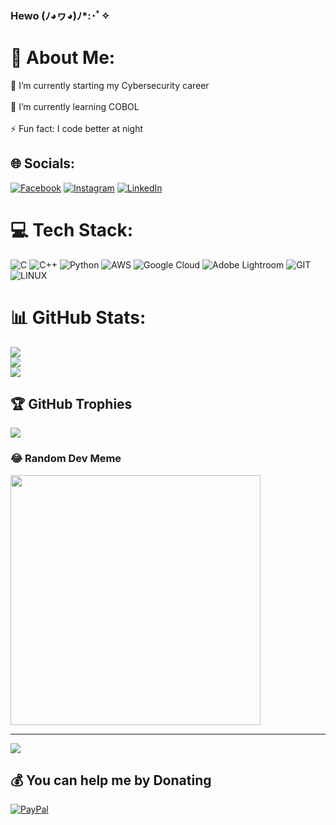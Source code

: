 
### Hewo (ﾉ◕ヮ◕)ﾉ*:･ﾟ✧  
# 💫 About Me:
🔭 I’m currently starting my Cybersecurity career<br><br>🌱 I’m currently learning COBOL<br><br>⚡ Fun fact: I code better at night


## 🌐 Socials:
[![Facebook](https://img.shields.io/badge/Facebook-%231877F2.svg?logo=Facebook&logoColor=white)](https://facebook.com/jouleaaa) [![Instagram](https://img.shields.io/badge/Instagram-%23E4405F.svg?logo=Instagram&logoColor=white)](https://instagram.com/chrstnjulia) [![LinkedIn](https://img.shields.io/badge/LinkedIn-%230077B5.svg?logo=linkedin&logoColor=white)](https://linkedin.com/in/christine-julia-alpornon-a74144145) 

# 💻 Tech Stack:
![C](https://img.shields.io/badge/c-%2300599C.svg?style=for-the-badge&logo=c&logoColor=white) ![C++](https://img.shields.io/badge/c++-%2300599C.svg?style=for-the-badge&logo=c%2B%2B&logoColor=white) ![Python](https://img.shields.io/badge/python-3670A0?style=for-the-badge&logo=python&logoColor=ffdd54) ![AWS](https://img.shields.io/badge/AWS-%23FF9900.svg?style=for-the-badge&logo=amazon-aws&logoColor=white) ![Google Cloud](https://img.shields.io/badge/Google%20Cloud-%234285F4.svg?style=for-the-badge&logo=google-cloud&logoColor=white) ![Adobe Lightroom](https://img.shields.io/badge/Adobe%20Lightroom-31A8FF.svg?style=for-the-badge&logo=Adobe%20Lightroom&logoColor=white) ![GIT](https://img.shields.io/badge/Git-fc6d26?style=for-the-badge&logo=git&logoColor=white) ![LINUX](https://img.shields.io/badge/Linux-FCC624?style=for-the-badge&logo=linux&logoColor=black)
# 📊 GitHub Stats:
![](https://github-readme-stats.vercel.app/api?username=haileyabadeerx&theme=dark&hide_border=false&include_all_commits=false&count_private=false)<br/>
![](https://github-readme-streak-stats.herokuapp.com/?user=haileyabadeerx&theme=dark&hide_border=false)<br/>
![](https://github-readme-stats.vercel.app/api/top-langs/?username=haileyabadeerx&theme=dark&hide_border=false&include_all_commits=false&count_private=false&layout=compact)

## 🏆 GitHub Trophies
![](https://github-profile-trophy.vercel.app/?username=haileyabadeerx&theme=discord&no-frame=false&no-bg=true&margin-w=4)

### 😂 Random Dev Meme
<img src='https://randommeme-five.vercel.app/' style="height: 400px;"/>

---
[![](https://visitcount.itsvg.in/api?id=haileyabadeerx&icon=2&color=6)](https://visitcount.itsvg.in)

  ## 💰 You can help me by Donating
  [![PayPal](https://img.shields.io/badge/PayPal-00457C?style=for-the-badge&logo=paypal&logoColor=white)](https://paypal.me/cjalpornon) 

  
<!-- Proudly created with GPRM ( https://gprm.itsvg.in ) -->

